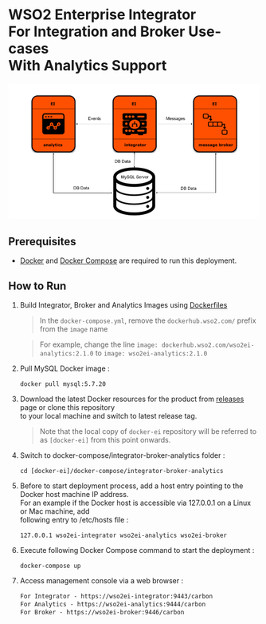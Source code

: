 # WSO2 Enterprise Integrator <br> For Integration and Broker Use-cases <br> With Analytics Support

![alt tag](deployment-diagram.png)

## Prerequisites

  * [Docker](https://www.docker.com/get-docker) and [Docker Compose](https://docs.docker.com/compose/install/#install-compose) are required to run this deployment.

## How to Run

  1. Build Integrator, Broker and Analytics Images using [Dockerfiles](../../dockerfiles/README.md)
     > In the `docker-compose.yml`, remove the `dockerhub.wso2.com/` prefix from the `image` name
            
     > For example, change the line `image: dockerhub.wso2.com/wso2ei-analytics:2.1.0` to `image: wso2ei-analytics:2.1.0`
  2. Pull MySQL Docker image :
     ```
     docker pull mysql:5.7.20
     ```

  3. Download the latest Docker resources for the product from [releases](https://github.com/wso2/docker-ei/releases) 
     page or clone this repository <br> to your local machine and switch to latest release tag.
     
     > Note that the local copy of `docker-ei` repository will be referred to as `[docker-ei]` from this point onwards.

  4. Switch to docker-compose/integrator-broker-analytics folder :
     ```
     cd [docker-ei]/docker-compose/integrator-broker-analytics
     ```

  5. Before to start deployment process, add a host entry pointing to the Docker host machine IP address. <br>
     For an example if the Docker host is accessible via 127.0.0.1 on a Linux or Mac machine, add <br>
     following entry to /etc/hosts file :
     ```
     127.0.0.1 wso2ei-integrator wso2ei-analytics wso2ei-broker
     ```
     
  6. Execute following Docker Compose command to start the deployment :
     ```
     docker-compose up
     ```

  7. Access management console via a web browser :
     ```
     For Integrator - https://wso2ei-integrator:9443/carbon
     For Analytics - https://wso2ei-analytics:9444/carbon
     For Broker - https://wso2ei-broker:9446/carbon
     ```
